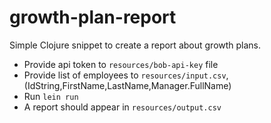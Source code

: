 # growth-plan-report

Simple Clojure snippet to create a report about growth plans.

- Provide api token to `resources/bob-api-key` file
- Provide list of employees to `resources/input.csv`, (IdString,FirstName,LastName,Manager.FullName)
- Run `lein run`
- A report should appear in `resources/output.csv`